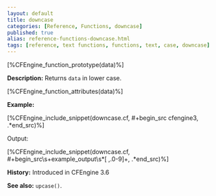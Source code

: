 ```yaml
---
layout: default
title: downcase
categories: [Reference, Functions, downcase]
published: true
alias: reference-functions-downcase.html
tags: [reference, text functions, functions, text, case, downcase]
---
```


[%CFEngine_function_prototype(data)%]

**Description:** Returns `data` in lower case.

[%CFEngine_function_attributes(data)%]

**Example:**

[%CFEngine_include_snippet(downcase.cf, #\+begin_src cfengine3, .*end_src)%]

Output:

[%CFEngine_include_snippet(downcase.cf, #\+begin_src\s+example_output\s*[ ,.0-9]+, .*end_src)%]

**History:** Introduced in CFEngine 3.6

**See also:** `upcase()`.
